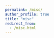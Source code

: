 ```yaml
---
permalink: /misc/
author_profile: true
title: "misc"
redirect_from:
  - /misc.html
---
```


<!-- {% include iframe.html src="https://mj-yl.travelmap.net" width="100%" height="550" frameborder="0" allowfullscreen=true %} -->

